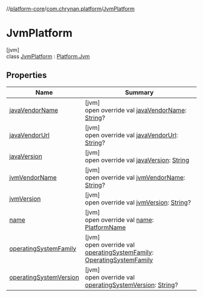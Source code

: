 //[platform-core](../../../index.md)/[com.chrynan.platform](../index.md)/[JvmPlatform](index.md)

# JvmPlatform

[jvm]\
class [JvmPlatform](index.md) : [Platform.Jvm](../-platform/-jvm/index.md)

## Properties

| Name | Summary |
|---|---|
| [javaVendorName](java-vendor-name.md) | [jvm]<br>open override val [javaVendorName](java-vendor-name.md): [String](https://kotlinlang.org/api/latest/jvm/stdlib/kotlin/-string/index.html)? |
| [javaVendorUrl](java-vendor-url.md) | [jvm]<br>open override val [javaVendorUrl](java-vendor-url.md): [String](https://kotlinlang.org/api/latest/jvm/stdlib/kotlin/-string/index.html)? |
| [javaVersion](java-version.md) | [jvm]<br>open override val [javaVersion](java-version.md): [String](https://kotlinlang.org/api/latest/jvm/stdlib/kotlin/-string/index.html) |
| [jvmVendorName](jvm-vendor-name.md) | [jvm]<br>open override val [jvmVendorName](jvm-vendor-name.md): [String](https://kotlinlang.org/api/latest/jvm/stdlib/kotlin/-string/index.html)? |
| [jvmVersion](jvm-version.md) | [jvm]<br>open override val [jvmVersion](jvm-version.md): [String](https://kotlinlang.org/api/latest/jvm/stdlib/kotlin/-string/index.html)? |
| [name](index.md#1599128807%2FProperties%2F-1329715595) | [jvm]<br>open override val [name](index.md#1599128807%2FProperties%2F-1329715595): [PlatformName](../-platform-name/index.md) |
| [operatingSystemFamily](operating-system-family.md) | [jvm]<br>open override val [operatingSystemFamily](operating-system-family.md): [OperatingSystemFamily](../-operating-system-family/index.md) |
| [operatingSystemVersion](operating-system-version.md) | [jvm]<br>open override val [operatingSystemVersion](operating-system-version.md): [String](https://kotlinlang.org/api/latest/jvm/stdlib/kotlin/-string/index.html)? |
